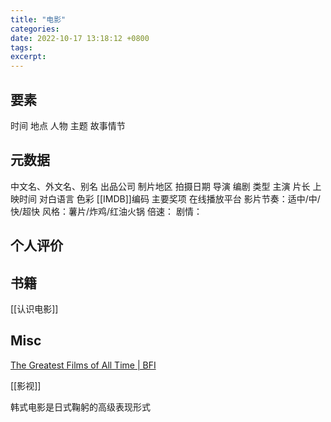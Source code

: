 ```yaml
---
title: "电影"
categories: 
date: 2022-10-17 13:18:12 +0800
tags: 
excerpt: 
---
```



## 要素

时间
地点
人物
主题
故事情节


## 元数据

中文名、外文名、别名
出品公司
制片地区
拍摄日期
导演
编剧
类型
主演
片长
上映时间
对白语言
色彩
[[IMDB]]编码
主要奖项
在线播放平台
影片节奏：适中/中/快/超快
风格：薯片/炸鸡/红油火锅
倍速：
剧情：

## 个人评价





## 书籍

[[认识电影]]


## Misc

[The Greatest Films of All Time | BFI](https://www.bfi.org.uk/sight-and-sound/greatest-films-all-time)

[[影视]]

韩式电影是日式鞠躬的高级表现形式

